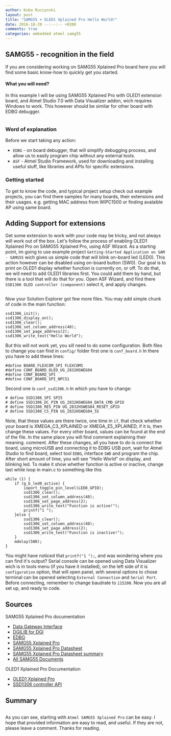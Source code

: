 ```yaml
---
author: Kuba Ruczynski
layout: post
title: "SAMG55 + OLED1 Xplained Pro Hello World!"
date: 2016-10-20 --:--:-- +0200
comments: true
categories: embedded atmel samg55
---
```


SAMG55 - recognition in the field
---------------------------------

If you are considering working on SAMG55 Xplained Pro board here you will find
some basic know-how to quickly get you started.

#### What you will need?

In this example I will be using SAMG55 Xplained Pro with OLED1 extension board,
and Atmel Studio 7.0 with Data Visualizer addon, wich requires Windows to work.
This however should be similar for other board with EDBG debugger.

<a class="fancybox" rel="group" href="/assets/images/IMG_0805.JPG"><img src="/assets/images/IMG_0805.JPG" alt="" /></a>

### Word of explanation

Before we start taking any action:

  * `EDBG` - on board debugger, that will simplify debugging process,
  and allow us to easily program chip without any external tools.
  * `ASF` - Atmel Studio Framework, used for downloading and installing
  useful stuff, like libraries and APIs for specific extensions.

### Getting started

To get to know the code, and typical project setup check out example projects,
you can find there samples for many boards, their extensions and their usages.
e.g. getting MAC address from WIPC1500 or finding avalaible AP using same
board.

Adding Support for extensions
-----------------------------

Get some extension to work with your code may be tricky, and not always will
work out of the box. Let's follow the process of enabling OLED1 Xplained Pro on
SAMG55 Xplained Pro, using ASF Wizard.  As a starting point, im going to use
example project `Getting-Started Application on SAM - SAMG55` wich gives us
simple code that will blink on-board led (LED0). This action however can be
disabled using on-board button (SW0). Our goal is to print on OLED1 display
whether function is currently on, or off.  To do that, we will need to add
OLED1 libraries first. You could add them by hand, but there is a tool that
will do that for you. Open ASF Wizard, and find there
 ```SSD1306 OLED controller (component)```
select it, and apply changes.

<a class="fancybox" rel="group" href="/assets/images/Capture.PNG"><img
src="/assets/images/Capture.PNG" alt="" /></a>

 Now your Solution Explorer got few more files.  You may add simple chunk of
code in the main function:

```
ssd1306_init();
ssd1306_display_on();
ssd1306_clear();
ssd1306_set_column_address(40);
ssd1306_set_page_address(2);
ssd1306_write_text("Hello World");
```

But this will not work yet, you sill need to do some configuration.  Both files
to change you can find in `config/` folder first one is `conf_board.h` In there
you have to add these lines:

```
#define BOARD_FLEXCOM_SPI FLEXCOM5
#define CONF_BOARD_OLED_UG_2832HSWEG04
#define CONF_BOARD_SPI
#define CONF_BOARD_SPI_NPCS1
```

Second one is `conf_ssd1306.h` In which you have to change:

```
# define SSD1306_SPI SPI5
# define SSD1306_DC_PIN UG_2832HSWEG04_DATA_CMD_GPIO
# define SSD1306_RES_PIN UG_2832HSWEG04_RESET_GPIO
# define SSD1306_CS_PIN UG_2832HSWEG04_SS
```

Note, that these values are there twice, one time in `if`, that check whether
your board is XMEGA_C3_XPLAINED or XMEGA_E5_XPLAINED, if it is, then change
these values. For every other board, values can be found at the end of the
file.  In the same place you will find comment explaining their meaning.
comment.  After these changes, all you have to do is connect the board, using
microUSB and connecting it to EDBG USB port, wait for Atmel Studio to find
board, select tool `EDBG`, interface `SWD` and program the chip. After short
amount of time, you will see "Hello World" on display, and blinking led.  To
make it show whether function is active or inactive, change last while loop in
main.c to something like this

```
while (1) {
    if (g_b_led0_active) {
        ioport_toggle_pin_level(LED0_GPIO);
        ssd1306_clear();
        ssd1306_set_column_address(40);
        ssd1306_set_page_address(2);
        ssd1306_write_text("Function is active!");
        printf("1 ");
    }else {
        ssd1306_clear();
        ssd1306_set_column_address(40);
        ssd1306_set_page_address(2);
        ssd1306_write_text("Function is inactive!");
    }
    mdelay(500);
}
```

You might have noticed that `printf("1 ");`, and was wondering where you can
find it's output? Serial console can be opened using Data Visualizer wich is in
tools menu (if you have it installed), on the left side of it is
`configuration` option, that will open panel, with several options to chose
terminal can be opened selecting `External Connection` and `Serial Port`.
Before connecting, remember to change baudrate to `115200`.  Now you are all
set up, and ready to code.

Sources
-------

SAMG55 Xplained Pro documentation

* [Data Gateway Interface](http://www.atmel.com/Images/Atmel-32223-Data-Gateway-Interface_UserGuide.pdf)
* [DGILIB for DGI](http://www.atmel.com/Images/Atmel-42771-DGILib_UserGuide.pdf)
* [EDBG](http://www.atmel.com/Images/Atmel-42096-Microcontrollers-Embedded-Debugger_User-Guide.pdf)
* [SAMG55 Xplained Pro](http://www.atmel.com/Images/Atmel-42389-SAM-G55-Xplained-Pro_User-Guide.pdf)
* [SAMG55 Xplained Pro Datasheet](http://www.atmel.com/Images/Atmel-11289-32-bit-Cortex-M4-Microcontroller-SAM-G55_Datasheet.pdf)
* [SAMG55 Xplained Pro Datasheet summary](http://www.atmel.com/Images/Atmel-11289-32-bit-Cortex-M4-Microcontroller-SAM-G55_Summary-Datasheet.pdf)
* [All SAMG55 Documents](http://www.atmel.com/devices/ATSAMG55.aspx?tab=documents)

OLED1 Xplained Pro Documentation

* [OLED1 Xplained Pro](http://www.atmel.com/Images/Atmel-42077-OLED1-Xplained-Pro_User-Guide.pdf)
* [SSD1306 controller API](http://asf.atmel.com/docs/latest/samg/html/group__ssd1306__oled__controller__group.html)

Summary
-------

<a class="fancybox" rel="group" href="/assets/images/helloworld_0.JPG"><img
src="/assets/images/helloworld_0.JPG" alt="" /></a>

As you can see, starting with `Atmel SAMG55 Xplained Pro` can be easy. I hope
that provided information are easy to read, and useful. If they are not,
please leave a comment. Thanks for reading.
